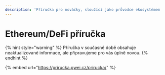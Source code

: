 ```yaml
---
description: 'Příručka pro nováčky, sloužící jako průvodce ekosystémem Etherea'
---
```


# Ethereum/DeFi příručka

{% hint style="warning" %}
Příručka v současné době obsahuje neaktualizované informace, ale připravujeme pro vás úplně novou.
{% endhint %}

{% embed url="https://prirucka.gwei.cz/prirucka/" %}

